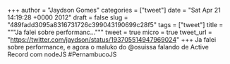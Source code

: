 
+++
author = "Jaydson Gomes"
categories = ["tweet"]
date = "Sat Apr 21 14:19:28 +0000 2012"
draft = false
slug = "489fadd3095a8316731726c399043190699c28f5"
tags = ["tweet"]
title = """Ja falei sobre performanc..."""
tweet = true
micro = true
tweet_url = "https://twitter.com/jaydson/status/193705514947969024"
+++
Ja falei sobre performance, e agora o maluko do @osuissa falando de Active Record com nodeJS #PernambucoJS
